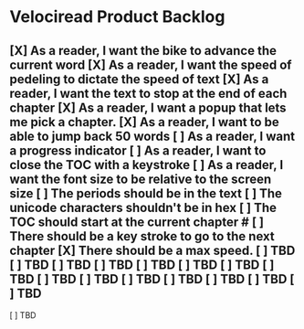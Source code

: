 # Velociread Product Backlog #

[X] As a reader, I want the bike to advance the current word
[X] As a reader, I want the speed of pedeling to dictate the speed of text
[X] As a reader, I want the text to stop at the end of each chapter
[X] As a reader, I want a popup that lets me pick a chapter.
[X] As a reader, I want to be able to jump back 50 words
[ ] As a reader, I want a progress indicator
[ ] As a reader, I want to close the TOC with a keystroke
[ ] As a reader, I want the font size to be relative to the screen size
[ ] The periods should be in the text
[ ] The unicode characters shouldn't be in hex
[ ] The TOC should start at the current chapter #
[ ] There should be a key stroke to go to the next chapter
[X] There should be a max speed.
[ ] TBD
[ ] TBD
[ ] TBD
[ ] TBD
[ ] TBD
[ ] TBD
[ ] TBD
[ ] TBD
[ ] TBD
[ ] TBD
[ ] TBD
[ ] TBD
[ ] TBD
[ ] TBD
[ ] TBD
---
[ ] TBD
